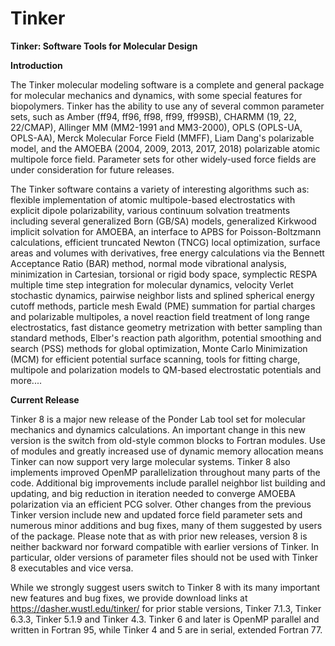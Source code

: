 # Tinker

<B>Tinker: Software Tools for Molecular Design</B>

<B>Introduction</B>

The Tinker molecular modeling software is a complete and general package for molecular mechanics and dynamics, with some special features for biopolymers. Tinker has the ability to use any of several common parameter sets, such as Amber (ff94, ff96, ff98, ff99, ff99SB), CHARMM (19, 22, 22/CMAP), Allinger MM (MM2-1991 and MM3-2000), OPLS (OPLS-UA, OPLS-AA), Merck Molecular Force Field (MMFF), Liam Dang's polarizable model, and the AMOEBA (2004, 2009, 2013, 2017, 2018) polarizable atomic multipole force field. Parameter sets for other widely-used force fields are under consideration for future releases.

The Tinker software contains a variety of interesting algorithms such as: flexible implementation of atomic multipole-based electrostatics with explicit dipole polarizability, various continuum solvation treatments including several generalized Born (GB/SA) models, generalized Kirkwood implicit solvation for AMOEBA, an interface to APBS for Poisson-Boltzmann calculations, efficient truncated Newton (TNCG) local optimization, surface areas and volumes with derivatives, free energy calculations via the Bennett Acceptance Ratio (BAR) method, normal mode vibrational analysis, minimization in Cartesian, torsional or rigid body space, symplectic RESPA multiple time step integration for molecular dynamics, velocity Verlet stochastic dynamics, pairwise neighbor lists and splined spherical energy cutoff methods, particle mesh Ewald (PME) summation for partial charges and polarizable multipoles, a novel reaction field treatment of long range electrostatics, fast distance geometry metrization with better sampling than standard methods, Elber's reaction path algorithm, potential smoothing and search (PSS) methods for global optimization, Monte Carlo Minimization (MCM) for efficient potential surface scanning, tools for fitting charge, multipole and polarization models to QM-based electrostatic potentials and more....

<B>Current Release</B>

Tinker 8 is a major new release of the Ponder Lab tool set for molecular mechanics and dynamics calculations. An important change in this new version is the switch from old-style common blocks to Fortran modules. Use of modules and greatly increased use of dynamic memory allocation means Tinker can now support very large molecular systems. Tinker 8 also implements improved OpenMP parallelization throughout many parts of the code. Additional big improvements include parallel neighbor list building and updating, and big reduction in iteration needed to converge AMOEBA polarization via an efficient PCG solver. Other changes from the previous Tinker version include new and updated force field parameter sets and numerous minor additions and bug fixes, many of them suggested by users of the package. Please note that as with prior new releases, version 8 is neither backward nor forward compatible with earlier versions of Tinker. In particular, older versions of parameter files should not be used with Tinker 8 executables and vice versa.

While we strongly suggest users switch to Tinker 8 with its many important new features and bug fixes, we provide download links at https://dasher.wustl.edu/tinker/ for prior stable versions, Tinker 7.1.3, Tinker 6.3.3, Tinker 5.1.9 and Tinker 4.3. Tinker 6 and later is OpenMP parallel and written in Fortran 95, while Tinker 4 and 5 are in serial, extended Fortran 77.

